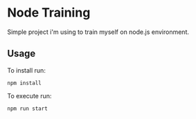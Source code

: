 # Node Training
Simple project i'm using to train myself on node.js environment.

## Usage
To install run:
```
npm install
```
To execute run:
```
npm run start
```
